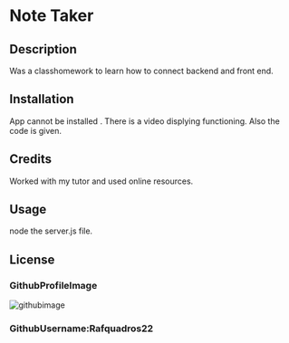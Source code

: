 

# Note Taker

## Description 
 Was a classhomework to learn how to connect backend and front end.  

 ## Installation 
 App cannot be installed . There is a video displying functioning. Also the code is given. 

 ## Credits 
 Worked with my tutor and used online resources. 

 ## Usage 
 node the server.js file. 

 ## License 
  

 ### GithubProfileImage 
 ![githubimage]() 
 ### GithubUsername:Rafquadros22 
      
    
